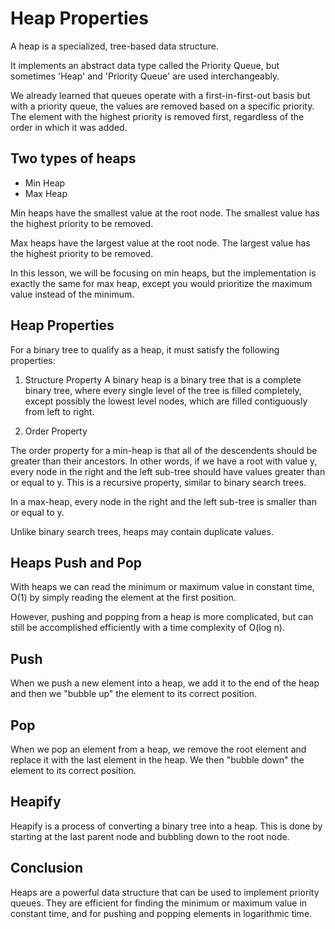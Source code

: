 # Heap Properties

A heap is a specialized, tree-based data structure.

It implements an abstract data type called the Priority Queue, but sometimes 'Heap' and 'Priority Queue' are used interchangeably.

We already learned that queues operate with a first-in-first-out basis but with a priority queue, the values are removed based on a specific priority. The element with the highest priority is removed first, regardless of the order in which it was added.

## Two types of heaps

-   Min Heap
-   Max Heap

Min heaps have the smallest value at the root node. The smallest value has the highest priority to be removed.

Max heaps have the largest value at the root node. The largest value has the highest priority to be removed.

In this lesson, we will be focusing on min heaps, but the implementation is exactly the same for max heap, except you would prioritize the maximum value instead of the minimum.

## Heap Properties

For a binary tree to qualify as a heap, it must satisfy the following properties:

1. Structure Property
   A binary heap is a binary tree that is a complete binary tree, where every single level of the tree is filled completely, except possibly the lowest level nodes, which are filled contiguously from left to right.

2. Order Property

The order property for a min-heap is that all of the descendents should be greater than their ancestors. In other words, if we have a root with value y, every node in the right and the left sub-tree should have values greater than or equal to y. This is a recursive property, similar to binary search trees.

In a max-heap, every node in the right and the left sub-tree is smaller than or equal to y.

Unlike binary search trees, heaps may contain duplicate values.

## Heaps Push and Pop

With heaps we can read the minimum or maximum value in constant time, O(1) by simply reading the element at the first position.

However, pushing and popping from a heap is more complicated, but can still be accomplished efficiently with a time complexity of O(log n).

## Push

When we push a new element into a heap, we add it to the end of the heap and then we "bubble up" the element to its correct position.

## Pop

When we pop an element from a heap, we remove the root element and replace it with the last element in the heap. We then "bubble down" the element to its correct position.

## Heapify

Heapify is a process of converting a binary tree into a heap. This is done by starting at the last parent node and bubbling down to the root node.

## Conclusion

Heaps are a powerful data structure that can be used to implement priority queues. They are efficient for finding the minimum or maximum value in constant time, and for pushing and popping elements in logarithmic time.
